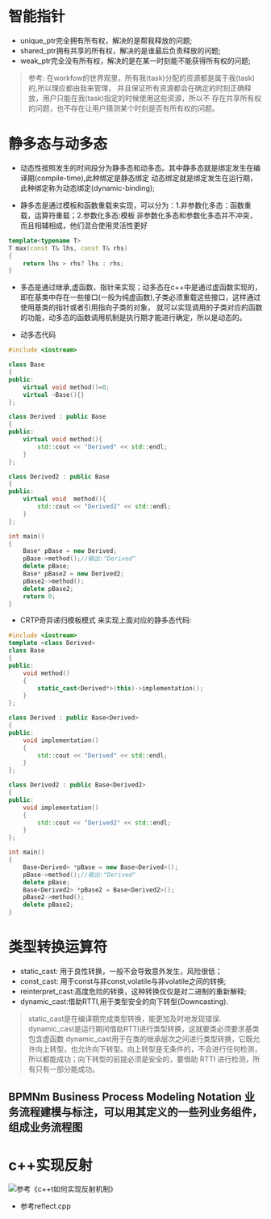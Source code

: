 # 智能指针
- unique\_ptr完全拥有所有权，解决的是帮我释放的问题;
- shared\_ptr拥有共享的所有权，解决的是谁最后负责释放的问题;
- weak\_ptr完全没有所有权，解决的是在某一时刻能不能获得所有权的问题;
> 参考: 在workfow的世界观里，所有我(task)分配的资源都是属于我(task)的,所以理应都由我来管理，
并且保证所有资源都会在确定的时刻正确释放，用户只能在我(task)指定的时候使用这些资源，所以不
存在共享所有权的问题，也不存在让用户猜测某个时刻是否有所有权的问题。
# 静多态与动多态
- 动态性按照发生的时间段分为静多态和动多态。其中静多态就是绑定发生在编译期(compile-time),此种绑定是静态绑定
动态绑定就是绑定发生在运行期，此种绑定称为动态绑定(dynamic-binding);

- 静多态是通过模板和函数重载来实现，可以分为：1.非参数化多态：函数重载，运算符重载；2.参数化多态:模板
非参数化多态和参数化多态并不冲突，而且相辅相成，他们混合使用灵活性更好
```cpp
template<typename T>
T max(const T& lhs, const T& rhs)
{
	return lhs > rhs? lhs : rhs;
}
```

- 多态是通过继承,虚函数，指针来实现；动多态在c++中是通过虚函数实现的，即在基类中存在一些接口(一般为纯虚函数),子类必须重载这些接口，这样通过使用基类的指针或者引用指向子类的对象，
就可以实现调用的子类对应的函数的功能，动多态的函数调用机制是执行期才能进行确定，所以是动态的。

- 动多态代码
```cpp
#include <iostream>

class Base
{
public:
	virtual void method()=0;
	virtual ~Base(){}
};

class Derived : public Base
{
public:
	virtual void method(){
		std::cout << "Derived" << std::endl;
	}
};

class Derived2 : public Base
{
public:
	virtual void  method(){
		std::cout << "Derived2" << std::endl;
	}
};

int main()
{
	Base* pBase = new Derived;
	pBase->method();//输出:"Derived"
	delete pBase;
	Base* pBase2 = new Derived2;
	pBase2->method();
	delete pBase2;
	return 0;
}
```
- CRTP奇异递归模板模式 来实现上面对应的静多态代码:
```cpp
#include <iostream>
template <class Derived>
class Base
{
public:
	void method()
	{
		static_cast<Derived*>(this)->implementation();
	}
};

class Derived : public Base<Derived>
{
public:
	void implementation()
	{
		std::cout << "Derived" << std::endl;
	}
};

class Derived2 : public Base<Derived2> 
{
public:
	void implementation()
	{
		std::cout << "Derived2" << std::endl;
	}
};

int main()
{
	Base<Derived> *pBase = new Base<Derived>();
	pBase->method();//输出:"Derived"
	delete pBase;
	Base<Derived2> *pBase2 = Base<Derived2>();
	pBase2->method();
	delete pBase2;
}
```
# 类型转换运算符
- static\_cast: 用于良性转换，一般不会导致意外发生，风险很低；
- const\_cast: 用于const与非const,volatile与非volatile之间的转换;
- reinterpret\_cast:高度危险的转换，这种转换仅仅是对二进制的重新解释;
- dynamic\_cast:借助RTTI,用于类型安全的向下转型(Downcasting).
> static\_cast是在编译期完成类型转换，能更加及时地发现错误. dynamic\_cast是运行期间借助RTTI进行类型转换，这就要类必须要求基类包含虚函数
dynamic\_cast用于在类的继承层次之间进行类型转换，它既允许向上转型，也允许向下转型。向上转型是无条件的，不会进行任何检测，所以都能成功；向下转型的前提必须是安全的，要借助 RTTI 进行检测，所有只有一部分能成功。

## BPMNm Business Process Modeling Notation 业务流程建模与标注，可以用其定义的一些列业务组件，组成业务流程图


# c++实现反射
![参考《c++t如何实现反射机制》](https://zhuanlan.zhihu.com/p/70044481) 
- 参考reflect.cpp
